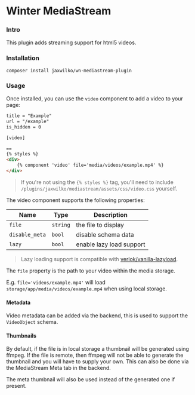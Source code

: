 # Winter MediaStream

### Intro

This plugin adds streaming support for html5 videos.

### Installation

```shell
composer install jaxwilko/wn-mediastream-plugin
```

### Usage

Once installed, you can use the `video` component to add a video to your page:

```html
title = "Example"
url = "/example"
is_hidden = 0

[video]

==
{% styles %}
<div>
    {% component 'video' file='media/videos/example.mp4' %}
</div>
```

> If you're not using the `{% styles %}` tag, you'll need to include
> `/plugins/jaxwilko/mediastream/assets/css/video.css` yourself.

The video component supports the following properties:

| Name           | Type     | Description              |
|----------------|----------|--------------------------|
| `file`         | `string` | the file to display      |
| `disable_meta` | `bool`   | disable schema data      |
| `lazy`         | `bool`   | enable lazy load support |

> Lazy loading support is compatible with [verlok/vanilla-lazyload](https://github.com/verlok/vanilla-lazyload).

The `file` property is the path to your video within the media storage.

E.g. `file='videos/example.mp4'` will load `storage/app/media/videos/example.mp4` when using local storage.

#### Metadata

Video metadata can be added via the backend, this is used to support the `VideoObject` schema.

#### Thumbnails

By default, if the file is in local storage a thumbnail will be generated using ffmpeg. If the file is remote, then
ffmpeg will not be able to generate the thumbnail and you will have to supply your own. This can also be done via
the MediaStream Meta tab in the backend.

The meta thumbnail will also be used instead of the generated one if present.
